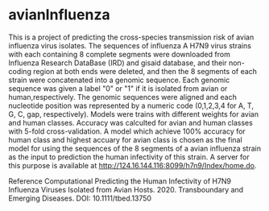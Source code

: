 # avianInfluenza
This is a project of predicting the cross-species transmission risk of avian influenza virus isolates.
The sequences of influenza A H7N9 virus strains with each containing 8 complete segments were downloaded from Influenza Research DataBase (IRD) and gisaid database, and their non-coding region at both ends were deleted, and then the 8 segments of each strain were concatenated into a genomic sequence. Each genomic sequence was given a label "0" or "1" if it is isolated from avian or human,respectively. The genomic sequences were aligned and each nucleotide position was represented by a numeric code (0,1,2,3,4 for A, T, G, C, gap, respectively). Models were trains with different weights for avian and human classes. Accuracy was calculted for avian and human classes with 5-fold cross-validation. A model which achieve 100% accuracy for human class and highest accuary for avian class is chosen as the final model for using the sequences of the 8 segments of a avian influenza strain as the input to prediction the human infectivity of this strain. A server for this purpose is available at http://124.16.144.116:8099/h7n9/Index/home.do. 

Reference
Computational Predicting the Human Infectivity of H7N9 Influenza Viruses Isolated from Avian Hosts. 2020. Transboundary and Emerging Diseases. 
DOI: 10.1111/tbed.13750
